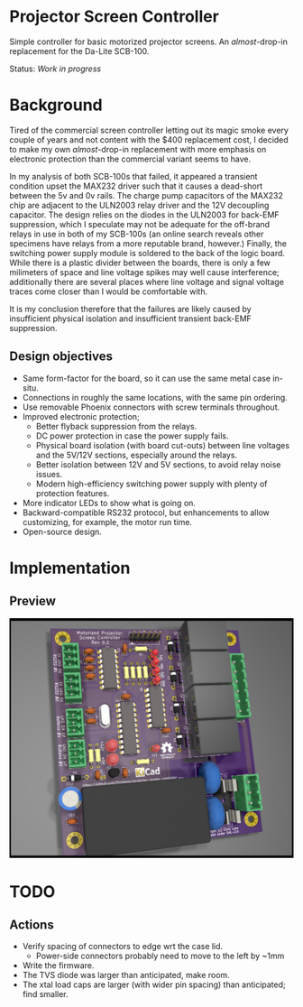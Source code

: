 # Projector Screen Controller

Simple controller for basic motorized projector screens. An _almost_-drop-in
replacement for the Da-Lite SCB-100.

Status: _Work in progress_


# Background

Tired of the commercial screen controller letting out its magic smoke every
couple of years and not content with the $400 replacement cost, I decided to
make my own _almost_-drop-in replacement with more emphasis on electronic
protection than the commercial variant seems to have.

In my analysis of both SCB-100s that failed, it appeared a transient condition
upset the MAX232 driver such that it causes a dead-short between the 5v and 0v
rails. The charge pump capacitors of the MAX232 chip are adjacent to the
ULN2003 relay driver and the 12V decoupling capacitor. The design relies on
the diodes in the ULN2003 for back-EMF suppression, which I speculate may not
be adequate for the off-brand relays in use in both of my SCB-100s (an online
search reveals other specimens have relays from a more reputable brand,
however.) Finally, the switching power supply module is soldered to the back
of the logic board. While there is a plastic divider between the boards, there
is only a few milimeters of space and line voltage spikes may well cause
interference; additionally there are several places where line voltage and
signal voltage traces come closer than I would be comfortable with.

It is my conclusion therefore that the failures are likely caused by
insufficient physical isolation and insufficient transient back-EMF
suppression.

## Design objectives

* Same form-factor for the board, so it can use the same metal case
  in-situ.
* Connections in roughly the same locations, with the same pin ordering.
* Use removable Phoenix connectors with screw terminals throughout.
* Improved electronic protection;
  * Better flyback suppression from the relays.
  * DC power protection in case the power supply fails.
  * Physical board isolation (with board cut-outs) between line voltages
    and the 5V/12V sections, especially around the relays.
  * Better isolation between 12V and 5V sections, to avoid relay noise
    issues.
  * Modern high-efficiency switching power supply with plenty of
    protection features.
* More indicator LEDs to show what is going on.
* Backward-compatible RS232 protocol, but enhancements to allow
  customizing, for example, the motor run time.
* Open-source design.


# Implementation

## Preview

![3D board preview](https://raw.githubusercontent.com/flirbleoss/projector-screen-controller/master/images/3d-preview.png)


# TODO

## Actions

* Verify spacing of connectors to edge wrt the case lid.
  * Power-side connectors probably need to move to the left by ~1mm
* Write the firmware.
* The TVS diode was larger than anticipated, make room.
* The xtal load caps are larger (with wider pin spacing) than anticipated; find smaller.

